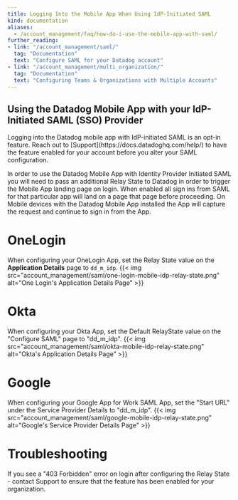 ```yaml
---
title: Logging Into the Mobile App When Using IdP-Initiated SAML
kind: documentation
aliases:
  - /account_management/faq/how-do-i-use-the-mobile-app-with-saml/
further_reading:
- link: "/account_management/saml/"
  tag: "Documentation"
  text: "Configure SAML for your Datadog account"
- link: "/account_management/multi_organization/"
  tag: "Documentation"
  text: "Configuring Teams & Organizations with Multiple Accounts"
---
```


## Using the Datadog Mobile App with your IdP-Initiated SAML (SSO) Provider
<div class="alert alert-warning">
Logging into the Datadog mobile app with IdP-initiated SAML is an opt-in feature. Reach out to [Support](https://docs.datadoghq.com/help/) to have the feature enabled for your account before you alter your SAML configuration.
</div>

In order to use the Datadog Mobile App with Identity Provider Initiated SAML you will need to pass an additional Relay State to Datadog in order to trigger the Mobile App landing page on login. When enabled all sign ins from SAML for that particular app will land on a page that page before proceeding. On Mobile devices with the Datadog Mobile App installed the App will capture the request and continue to sign in from the App.

# OneLogin
When configuring your OneLogin App, set the Relay State value on the **Application Details** page to `dd_m_idp`.
{{< img src="account_management/saml/one-login-mobile-idp-relay-state.png" alt="One Login's Application Details Page" >}}

# Okta
When configuring your Okta App, set the Default RelayState value on the "Configure SAML" page to "dd_m_idp".
{{< img src="account_management/saml/okta-mobile-idp-relay-state.png" alt="Okta's Application Details Page" >}}

# Google
When configuring your Google App for Work SAML App, set the "Start URL" under the Service Provider Details to "dd_m_idp".
{{< img src="account_management/saml/google-mobile-idp-relay-state.png" alt="Google's Service Provider Details Page" >}}

# Troubleshooting
If you see a "403 Forbidden" error on login after configuring the Relay State - contact Support to ensure that the feature has been enabled for your organization.
